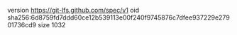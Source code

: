 version https://git-lfs.github.com/spec/v1
oid sha256:6d8759fd7ddd60ce12b539113e00f240f9745876c7dfee937229e27901736cd9
size 1032
